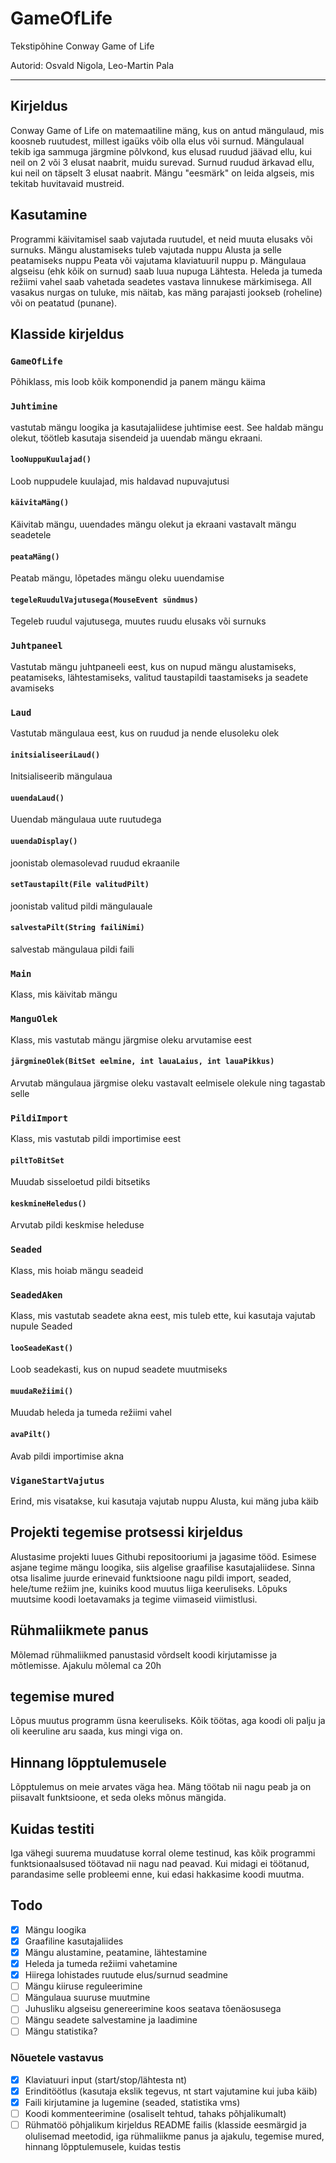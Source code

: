 # GameOfLife

Tekstipõhine Conway Game of Life

Autorid: Osvald Nigola, Leo-Martin Pala

---

## Kirjeldus

Conway Game of Life on matemaatiline mäng, kus on antud mängulaud, mis koosneb ruutudest, 
millest igaüks võib olla elus või surnud. Mängulaual tekib iga sammuga järgmine põlvkond, 
kus elusad ruudud jäävad ellu, kui neil on 2 või 3 elusat naabrit, muidu surevad. 
Surnud ruudud ärkavad ellu, kui neil on täpselt 3 elusat naabrit. 
Mängu "eesmärk" on leida algseis, mis tekitab huvitavaid mustreid.

## Kasutamine

Programmi käivitamisel saab vajutada ruutudel, et neid muuta elusaks või surnuks.
Mängu alustamiseks tuleb vajutada nuppu Alusta ja selle peatamiseks nuppu Peata või vajutama klaviatuuril nuppu p.
Mängulaua algseisu (ehk kõik on surnud) saab luua nupuga Lähtesta.
Heleda ja tumeda režiimi vahel saab vahetada seadetes vastava linnukese märkimisega.
All vasakus nurgas on tuluke, mis näitab, kas mäng parajasti jookseb (roheline) või on peatatud (punane).

## Klasside kirjeldus

### `GameOfLife`
Põhiklass, mis loob kõik komponendid ja panem mängu käima

### `Juhtimine`
vastutab mängu loogika ja kasutajaliidese juhtimise eest. See haldab mängu olekut, töötleb kasutaja sisendeid ja uuendab mängu ekraani.

#### `looNuppuKuulajad()`
Loob nuppudele kuulajad, mis haldavad nupuvajutusi

####  `käivitaMäng()`
Käivitab mängu, uuendades mängu olekut ja ekraani vastavalt mängu seadetele

#### `peataMäng()`
Peatab mängu, lõpetades mängu oleku uuendamise

#### `tegeleRuudulVajutusega(MouseEvent sündmus)`
Tegeleb ruudul vajutusega, muutes ruudu elusaks või surnuks

### `Juhtpaneel`
Vastutab mängu juhtpaneeli eest, kus on nupud mängu alustamiseks, peatamiseks, lähtestamiseks, valitud taustapildi taastamiseks ja seadete avamiseks

### `Laud`
Vastutab mängulaua eest, kus on ruudud ja nende elusoleku olek

#### `initsialiseeriLaud()`
Initsialiseerib mängulaua

#### `uuendaLaud()`
Uuendab mängulaua uute ruutudega

#### `uuendaDisplay()`
joonistab olemasolevad ruudud ekraanile

#### `setTaustapilt(File valitudPilt)`
joonistab valitud pildi mängulauale

#### `salvestaPilt(String failiNimi)`
salvestab mängulaua pildi faili

### `Main`
Klass, mis käivitab mängu

### `ManguOlek`
Klass, mis vastutab mängu järgmise oleku arvutamise eest

#### `järgmineOlek(BitSet eelmine, int lauaLaius, int lauaPikkus)`
Arvutab mängulaua järgmise oleku vastavalt eelmisele olekule ning tagastab selle

### `PildiImport`
Klass, mis vastutab pildi importimise eest

#### `piltToBitSet`
Muudab sisseloetud pildi bitsetiks

#### `keskmineHeledus()`
Arvutab pildi keskmise heleduse

### `Seaded`
Klass, mis hoiab mängu seadeid

### `SeadedAken`
Klass, mis vastutab seadete akna eest, mis tuleb ette, kui kasutaja vajutab nupule Seaded

#### `looSeadeKast()`
Loob seadekasti, kus on nupud seadete muutmiseks

#### `muudaRežiimi()`
Muudab heleda ja tumeda režiimi vahel

#### `avaPilt()`
Avab pildi importimise akna

### `ViganeStartVajutus`
Erind, mis visatakse, kui kasutaja vajutab nuppu Alusta, kui mäng juba käib

## Projekti tegemise protsessi kirjeldus
Alustasime projekti luues Githubi repositooriumi ja jagasime tööd. Esimese asjane tegime mängu loogika, siis algelise graafilise kasutajaliidese.
Sinna otsa lisalime juurde erinevaid funktsioone nagu pildi import, seaded, hele/tume režiim jne, kuiniks kood muutus liiga keeruliseks. 
Lõpuks muutsime koodi loetavamaks ja tegime viimaseid viimistlusi.

## Rühmaliikmete panus
Mõlemad rühmaliikmed panustasid võrdselt koodi kirjutamisse ja mõtlemisse.
Ajakulu mõlemal ca 20h

## tegemise mured
Lõpus muutus programm üsna keeruliseks. Kõik töötas, aga koodi oli palju ja oli keeruline aru saada, kus mingi viga on. 

## Hinnang lõpptulemusele
Lõpptulemus on meie arvates väga hea. Mäng töötab nii nagu peab ja on piisavalt funktsioone, et seda oleks mõnus mängida.

## Kuidas testiti
Iga vähegi suurema muudatuse korral oleme testinud, kas kõik programmi funktsionaalsused töötavad nii nagu nad peavad. Kui midagi ei töötanud, parandasime selle probleemi enne, kui edasi hakkasime koodi muutma.

## Todo

- [x] Mängu loogika
- [x] Graafiline kasutajaliides
- [x] Mängu alustamine, peatamine, lähtestamine
- [x] Heleda ja tumeda režiimi vahetamine
- [x] Hiirega lohistades ruutude elus/surnud seadmine
- [ ] Mängu kiiruse reguleerimine
- [ ] Mängulaua suuruse muutmine
- [ ] Juhusliku algseisu genereerimine koos seatava tõenäosusega
- [ ] Mängu seadete salvestamine ja laadimine
- [ ] Mängu statistika?

### Nõuetele vastavus
- [x] Klaviatuuri input (start/stop/lähtesta nt)
- [x] Erinditöötlus (kasutaja ekslik tegevus, nt start vajutamine kui juba käib)
- [x] Faili kirjutamine ja lugemine (seaded, statistika vms)
- [ ] Koodi kommenteerimine (osaliselt tehtud, tahaks põhjalikumalt)
- [ ] Rühmatöö põhjalikum kirjeldus README failis (klasside eesmärgid ja olulisemad meetodid, iga rühmaliikme panus ja ajakulu, tegemise mured, hinnang lõpptulemusele, kuidas testis
